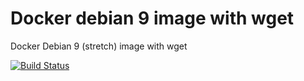 # Docker debian 9 image with wget

Docker Debian 9 (stretch) image with wget


[![Build Status](https://travis-ci.com/diuis/docker-debian9-wget.svg?branch=master)](https://travis-ci.com/diuis/docker-debian9-wget)
